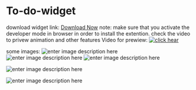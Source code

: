 # To-do-widget




download widget   link: [Download Now](https://github.com/lamani79/to_do_list_chrom_widget/archive/refs/heads/main.zip)
note: make sure that you activate the developer mode in browser in order to install the extention.
check the video to privew animation and other features
Video for prewiew:
[![click hear](https://www.seoclerk.com/pics/want65476-15rA0B1540491950.jpg)](https://drive.google.com/file/d/1moDC_fiK4CXWqAXVPcYdoVACUC-gUqGi/view?usp=sharing)

some images:
![enter image description here](https://lh3.googleusercontent.com/ttoEm9xUbYkGjknkNVdHQRoxhaSR1f7YQ1KtPwgYwGyzQImKAxQWhV7iBHDskFjAOXX30XjQze0Ru_lmnfE1J5L_dZeDuDwiV-zZmel9sj_gtPe6qAfFcT-hm9UrSEtKUviV1S09zrac-po4dpj_mHePvbqTQwccsBAChMJ3eWrZGy5stvPSszKTwRdA3Oc9N6vM5UcnxUhB5t8q3bUUIbc60OXr4TqPnMNsu7WwdK8xc3l8XbbJk0JnWT0cGEtD1b7i_Mx-YSMEcYuZCFmHa3R048bHLztHZC-M_Q9TR3dpOamjIbmZTCHtK7dXoYo4KL6RVw2JuP6u06pz08zVfL6b0TVh-G-G-K2wsRq_YfzKv1D29J7woPtKk8jyiTxo0qQ8BKEgZcxCGAKJ_oOC8htq5RoHTdos1VlmvoGIsY7eNpDPIzdQu9czqezyCHe6-XQmYMDEuD4hZ4UukEtFCMLfdo1bS39cLFmpnGCPdUsOdTG1OeigBKk1ExA-LWOW_oPqXOOCeOnK7Xxv20mFfaR6EDhjM-4mD9whHcuclLgW2iqHhHMiezsHyMqfBfezctvkRzFzmPuE_LIWUrZuGHBUNWzF9KOwCp7WMegJE2bYsmXVN1N60jeUU801r2ahhfo4HqY9_YARQ52tgX4nqfUaB_6tqaVSs0Mq6HuovbQLjjqTdp1drOPS_CzXpEHPT8xw2VM6-85xSIYI5431OA=w1368-h769-no?authuser=0)
![enter image description here](https://lh3.googleusercontent.com/kqGZcgYVU7rLXemn4oN4czlbEfnKTal-6MqMum3dl28JMIutrNyvS8oUEzVCN5tgCSQMIe-bdqG6l7aBpvTc76630JIlb_kQkGShfSCz09uinVzGZrGxG3U7F-AQNSQd1936pIpYLgsM26K-1x9947EObDzddcPo3fCSRVMASKO2PeKRrEzTAZrqFotz2qOOc2g9JI9RsvrfaBCVEyaaZEfXCyYvWrcGL0WUAfoCVhj8Iag5ddoEGmRiqtcGGBaoU_YNO-AMs1F1m_UuF9m_le4x2iBH1N9bs41dasjaGsCoFex8GNAniUJcp6GL-lMKPVRewwRuYCkM_1ra9dZ85NcI9O7dK-aIu9y-YpB_NN58SW98Mkqc0Xr0U1QOxlk3Py2sal3XI1DThF3T0QwhCc2-LTcr8d-TuKSriBjfncwo1vqx9WSgHya5DKBgO_iBrvKIhGsUERnHg9LvtYfUAOkpyrug0h9k48ClHQsRTB4_PbSD8nCPbexUPexKAeZHyiiXhUhszkmwZSCn5VQRuYazJmC7yCZ_U1dTAol8KP2GPi64Wad_dhYfIvz2uFnTWbqkiK1JBCDGZp4ljo1cLKgTr0Op11AXk6khAjU4SUeFyvLbtctYWTxcvQqkc-bUeQF9ZLB2vBSMJLBWzfD2jaQpvniwiLproibgdnWod0OgUPGr29KjX4Qb7JqL27iy0ewwfCEV3VQbD_9SIAVeSw=w1368-h769-no?authuser=0)
![enter image description here](https://lh3.googleusercontent.com/9P0W7y-57phIBwNSTrAJGXIIDl0dte3Gbsdvk8-uR9nzoid_qYTWh-2KNNcoDljFVo13AkrNVTrg7kRp2zZ6mHxnWOiVm-oPJ0YJIHQxOSUZpBiL-rPo4QRV2O8yywaUgd2O2ePcycM0MCXdM4VbJj75dWx6XTEHUKtQ4kY468hXhu23XPo7bbBZs81FidUw5nWaJMC5hbEMU5ynRrzIbQAsLcHKLyl-eCsQkb1buOZLrx4Wzkbrocq3uFvQDSmmMwDgg-lQ6sGynRBC_UdkKzwb1SrJ41xAZUio40_G4phDOyNXJYEYrniEKTOLz1Vne1e_LniMw1zzmSfWTWlYYy8cevZWTWI9N4VPqdbaoJl5JLLCfd0XYb5j6OOEeToPMXVUsJ2OQhBmFKCPYNxdwJvTUHLrxg7RLWHrie9hh7MCbMhHoKQEgR1ddyENY89n6ALQ4lfXASzO2gouoNfIDfi6fD2FJNM7vCZANuQePEggaec0JmhlB095mDzUFeTq9yuLuq2YXmup7LgdXD4I4DCXYCjUI0-ybBvl1wGNNul7riu0odfTNfomcYzswPfuuFcHDxzTVxk6SkN3cZCqL_2Lnh9p2YDvljQV6OD1BbdEnkRFppDEJNBKKBDk1SHRodribMukpcg5As1EFSKIHQG8qAz4mvtg5786XBlv6MnITNsDcctEk_mh7CAbmR8tYy6S0dsFRATGvYdPvJEtYQ=w1368-h769-no?authuser=0)

![enter image description here](https://lh3.googleusercontent.com/6KKqKshoTPRaSiIBZ9hLmqmbNZI4yMpvF8xXHR6rtszozXGiM2BAk3ogqD8y20mIT8nq-77GnYTZc2u9uSGtxbaGL02tueflx7JczIxsGe4U6yFJp2xoyzzHY8KwQKfMIrbP2OslV1X-HhJ_n4EU9RIVFN3Li6GUUJaYgj7ydKcYgaQBbI_U9arJ6BPstVfWOUDZ3qBGFxnD2VXE7kziJzXQBO0dOa9CbqEZlchnNVn98R57XpC6YYMAK4lP6UUlbO7V5FDB0yi-dSp6Q6RY1svR9j0xqNjwlk6sBhmGAVV8g8RV851OzeFFS7cg4TRCD30v6mVzP0n4CwOqBsdoYNxKhUOWQYcp3S6aoV5gZ8ZtARkIgtUi2y4aCbKlYOVvfHzA12VCP0vTm0kEtOKeQlvwRwprkkcPmZ_IpRdA91bIy3k09dud0n4EJHW--DaaWxJvEbVMuUWM9yiJOjsTwG-wghJ_AkFh2XrtN4LtGGV-6GOuvDE3-98sci3qNSryyq-qPvXVHSOPiWOjjvKGS4SHSSk_KSEHztRtrOz4zI15ymOQaGWuVv9O541QVqc6M8gZqyiSApweUki46CPrCSFxxBzA67dHWjvtCcjFg2HEOSiVfzafkD2g3WZZ9RUuQ-MdsvVK9sOgNuKuahnSEykLe5XFPRE3qLXZ6Ye22wT22eq-QxSs4vMXxzk0rw698p2L0ZFnKhbLeD7bkmBidg=w1368-h769-no?authuser=0)

![enter image description here](https://lh3.googleusercontent.com/tDs-p7K2IC5VxgTeP7NmqAZ6FGUIVbGfFxl2MICy7f4I76DIzZuWIjU-6o7v7z6fwhNJhB2HnI6MI4_amve_6PdlM1KEPUb95rs4AJpVBCValfNgJoPtLLORrgOU_C9t5A1VYIyKdYybH-R0I-Cvz1uLnx0lhYEkLMJhiWKIWtNFDE71vUHTirxe6YSa_evNznkSPNO9qdsUA3r98mGNRmuXL0RoAk75rNabILSycZ6m6TNcGZlcyXo_YtauMDMfKWvnsWVFzkVKq-C52uF2HLIzoyw9DPuT4U4bzj5saKzaAZ3P0pZaqRvT7S0AgB7UQs1UfXRW-JxauoalRtBCEWzrO8TtDbkOUfI4zUX6It9MMLNyXHiF-32ap4yb93E3OYGsX0UxzIpC8-ZAP1sgjsdTPP8XykLtlvVWcv65Laif6A8tPrttYZIGsFiL2x23A5pnv-S_xDduGUyTkYgO7OskpbsAPrZvArdvtkvOgFSmg4z5pEXBNJZPjkH-8DtFAlZcBgHUTGOZ4HTt1ejj_ZokI0zqQ3Mld1dUi1rr9WjOcQKjnGQBgPSA8GgG-lB7nGKLEH10595G0WVuHJNlFq4yTT-TB2pdu9J6N4I6ztu4itjUJESLT2P32zd-U6Qw2n3SQP4O5LOHnmA-fPHts67DeqV_tCInYO0tI34hYuTb8WQIK_T49tmqpIAhBdaPZezHu_JW-CiT8naWLbiBgw=w1368-h769-no?authuser=0)
